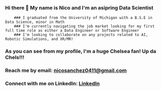 ### Hi there 👋 My name is Nico and I'm an asipring Data Scientist
        ### I graduated from the University of Michigan with a B.S.E in Data Science, minor in Math
        ### I'm currently navigating the job market looking for my first full time role as either a Data Engineer or Software Engineer
        ### I'm looking to collaborate on any projects related to AI, Robotic Simulations, and XR/MR!

### As you can see from my profile, I'm a huge Chelsea fan! Up da Chels!!!
### Reach me by email: [nicosanchez0411\@gmail.com](mailto:nicosanchez0411@gmail.com) 
### Connect with me on LinkedIn: [LinkedIn](https://www.linkedin.com/in/nicolas-sanchez-noguera-0792621a5/)

<!--
**nicosanc/nicosanc** is a ✨ _special_ ✨ repository because its `README.md` (this file) appears on your GitHub profile.

Here are some ideas to get you started:

- 🔭 I’m currently working on ...
- 🌱 I’m currently learning ...
- 👯 I’m looking to collaborate on ...
- 🤔 I’m looking for help with ...
- 💬 Ask me about ...
- 📫 How to reach me: ...
- 😄 Pronouns: ...
- ⚡ Fun fact: ...
-->

